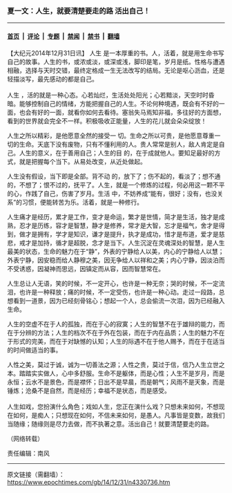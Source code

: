 ### 夏一文：人生，就要清楚要走的路 活出自己！

---

#### [首页](../../../..?n4330736) &nbsp;|&nbsp; [评论](../../../../../epoch-comment?n4330736) &nbsp;|&nbsp; [专题](../../../../../epoch-special?n4330736) &nbsp;|&nbsp; [禁闻](../../../../../epoch-news?n4330736) &nbsp;|&nbsp; [禁书](../../../../../books?n4330736) &nbsp;|&nbsp; [翻墙](https://github.com/gfw-breaker/nogfw/blob/master/README.md?n4330736)


<div class="post_content" id="artbody" itemprop="articleBody">
 <!-- article content begin -->
 <p>
  【大纪元2014年12月31日讯】
  <ok href="https://www.epochtimes.com/gb/tag/%E4%BA%BA%E7%94%9F.html">
   人生
  </ok>
  是一本厚重的书。人，活着，就是用生命书写自己的故事。人生的书，或浓或淡，或深或浅，脚印是笔，岁月是纸。性格与遭遇相融，选择与天时交错，最终定格成一生无法改写的结局。无论是呕心沥血，还是轻描淡写，最先感动的都是自己。
  <br/>
  <br/>
  <ok href="https://www.epochtimes.com/gb/tag/%E4%BA%BA%E7%94%9F.html">
   人生
  </ok>
  ，活的就是一种心态。心若灿烂，生活处处阳光；心若黯淡，天空时时昏暗。能够控制自己的情绪，方能把握自己的人生。不论何种境遇，既会有不好的一面，也会有好的一面，就看你如何去看待。塞翁失马焉知非福，多往好的方面想，看到的世界就会完全不一样。积极吸收正能量，人生的花儿就会朵朵绽放！
 </p>
 <p>
  人生之所以精彩，是他愿意全然的接受一 切。生命之所以可贵，是他愿意尊重一切的生命。天底下没有废物，只有不懂利用的人。贵人常常是别人，敌人肯定是自己。人生的意义，在于善用自己；人生的目 的，在于成就他人。要知足最好的方式，就是把握每个当下。从易处改变，从近处做起。
 </p>
 <p>
  人生没有假设，当下即是全部。背不动 的，放下了；伤不起的，看淡了；想不通的，不想了；恨不过的，抚平了。人生，就是一个修炼的过程，何必用这一颗不平的心，作践了自己，伤害了岁月。生活 中，不妨养成“能有，很好；没有，也没关系”的习惯，便能转苦为乐。活着，就是一种修行。
 </p>
 <p>
  人生痛才是经历，累才是工作，变才是命运，繁才是世情，简才是生活，独才是成熟，忍才是历练，容才是智慧，静才是修养，常才是大智，忘才是福气，舍才是得到，做才是拥有，学才是知识，谦才是提升，执才是成功，惜才是布道，爱才是慈悲，戒才是加持，循才是超脱，念才是当下。人生沉淀在灵魂深处的智慧，是人生最美的状态，生命的魅力在于“静”，外表的宁静给人以美，内心的宁静给人以慧；外表宁静，因安稳而给人静穆之美，因无争给人以祥和之美；内心宁静，因淡泊而不受诱惑，因凝神而思远，因镇定而从容，因而智慧常在。
 </p>
 <p>
  人生总让人无语，笑的时候，不一定开心，也许是一种无奈；哭的时候，不一定流泪，也许是一种释放；痛的时候，不一定受伤，也许是一种心动。走过一段路，总想看到一道景，因为已经刻骨铭心；想起一个人，总会偷流一次泪，因为已经融入生命。
 </p>
 <p>
  人生的空虚不在于人的孤独，而在于心的寂寞；人生的智慧不在于雄辩的能力，而在于分辨的方法；人生的档次不在于外在包装，而在于内在品质；人生的魅力不在于形式的完美，而在于对缺憾的认知；人生的际遇不在于他人赐予，而在于在适当的时间做适当的事。
 </p>
 <p>
  人性之美，莫过于诚，诚为一切善法之源；人性之贵，莫过于信，信乃人生立世之本。踏踏实实做人，心中多舒服。生命不是躯体，而是心性；人生不是岁月，而是永恒；云水不是景色，而是襟怀；日出不是早晨，而是朝气；风雨不是天象，而是锤炼；沧桑不是自然，而是经历；幸福不是状态，而是感受。
  <br/>
  <br/>
  人生如戏，您扮演什么角色；戏如人生，您正在演什么戏？只想未来如何，不想现在如何，是痴人；只想现在如何，不信未来如何，是愚人。凡事皆是变数，故我们当随缘；随缘则是尽力去做，而不执著之意。活出自己！就要清楚要走的路。
 </p>
 <p>
  （网络转载）
 </p>
 <p>
  责任编辑：南风
 </p>
 <!-- article content end -->
 <div id="below_article_ad">
 </div>
</div>


---

原文链接（需翻墙）：https://www.epochtimes.com/gb/14/12/31/n4330736.htm